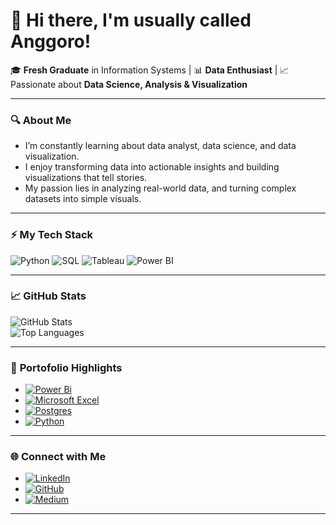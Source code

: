 # 👋 Hi there, I'm usually called Anggoro!

🎓 **Fresh Graduate** in Information Systems | 📊 **Data Enthusiast** | 📈 Passionate about **Data Science, Analysis & Visualization**

---

### 🔍 **About Me**  
-  I’m constantly learning about data analyst, data science, and data visualization.  
-  I enjoy transforming data into actionable insights and building visualizations that tell stories.  
-  My passion lies in analyzing real-world data, and turning complex datasets into simple visuals.  

---

### ⚡ **My Tech Stack**  
![Python](https://img.shields.io/badge/Python-3776AB?style=for-the-badge&logo=python&logoColor=white)
![SQL](https://img.shields.io/badge/SQL-4479A1?style=for-the-badge&logo=postgresql&logoColor=white)
![Tableau](https://img.shields.io/badge/Tableau-E97627?style=for-the-badge&logo=tableau&logoColor=white)
![Power BI](https://img.shields.io/badge/PowerBI-F2C811?style=for-the-badge&logo=powerbi&logoColor=black)

---

### 📈 **GitHub Stats**  
![GitHub Stats](https://github-readme-stats.vercel.app/api?username=Angdp3&show_icons=true&theme=radical)  
![Top Languages](https://github-readme-stats.vercel.app/api/top-langs/?username=Angdp3&layout=compact&theme=radical)  

---

### 🌟 **Portofolio Highlights**  
- [![Power Bi](https://img.shields.io/badge/power_bi-F2C811?style=for-the-badge&logo=powerbi&logoColor=black)](https://github.com/Angdp3/Power_BI_Dashboard)
- [![Microsoft Excel](https://img.shields.io/badge/Microsoft_Excel-217346?style=for-the-badge&logo=microsoft-excel&logoColor=white)](https://github.com/Angdp3/Excel_DataAnalyst)
- [![Postgres](https://img.shields.io/badge/postgres-%23316192.svg?style=for-the-badge&logo=postgresql&logoColor=white)](https://github.com/Angdp3/SQL_DataAnalyst)
- [![Python](https://img.shields.io/badge/python-3670A0?style=for-the-badge&logo=python&logoColor=ffdd54)](https://github.com/Angdp3/Machine_Learning)

---

### 🌐 **Connect with Me**  
- [![LinkedIn](https://img.shields.io/badge/LinkedIn-0077B5?style=for-the-badge&logo=linkedin&logoColor=white)](https://www.linkedin.com/in/Angdp3)  
- [![GitHub](https://img.shields.io/badge/GitHub-100000?style=for-the-badge&logo=github&logoColor=white)](https://github.com/Angdp3)
- [![Medium](https://img.shields.io/badge/Medium-12100E?style=for-the-badge&logo=medium&logoColor=white)](https://medium.com/@Angdp3)  
---


<!--
**Angdp3/Angdp3** is a ✨ _special_ ✨ repository because its `README.md` (this file) appears on your GitHub profile.

Here are some ideas to get you started:
- 🌐 I'm also interested in integrating technology into my business of **durian and longan seed cultivation**.
- 🔭 I’m currently working on ...
- 🌱 I’m currently learning ...
- 👯 I’m looking to collaborate on ...
- 🤔 I’m looking for help with ...
- 💬 Ask me about ...
- 📫 How to reach me: ...
- 😄 Pronouns: ...
- ⚡ Fun fact: ...
-->
